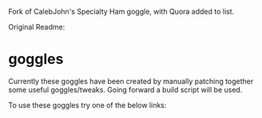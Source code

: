 Fork of CalebJohn's Specialty Ham goggle, with Quora added to list.

Original Readme:

# goggles

Currently these goggles have been created by manually patching together some useful goggles/tweaks. Going forward a build script will be used.

To use these goggles try one of the below links:
